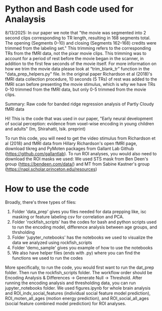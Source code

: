# Python and Bash code used for Analaysis

8/13/2025: In our paper we note that "the movie was segmented into 2 second clips corresponding to TR length, resulting in 168 segments total. The opening (Segments 0–10) and closing (Segments 162–168) credits were trimmed from the labeling set." This trimming refers to the corresponding TRs from the fMRI data, not the pixar movie clips. This trimming was to account for a period of rest before the movie began in the scanner, in addition to the first few seconds of the movie itself. For more information on how we trim the movie data please look at “trim_blank_tr” function in the "data_prep_helpers.py" file. In the original paper Richardson et al (2018)'s fMRI data collection procedure, 10 seconds (5 TRs) of rest was added to the fMRI scan before presenting the movie stimulus, which is why we have TRs 0-10 trimmed from the fMRI data, but only 0-5 trimmed from the movie clips.


Summary: Raw code for banded ridge regression analysis of Partly Cloudy fMRI data

Hi! This is the code that was used in our paper, "Early neural development of social perception: evidence from voxel-wise encoding in young children and adults" (Im, Shirahatti, Isik. preprint)

To run this code, you will need to get the video stimulus from Richardson et al (2018) and fMRI data from Hillary Richardson's open fMRI page, download tikreg and PyMoten packages from Gallant Lab Github (https://github.com/gallantlab).
To run ROI analyses, you would also need to download the ROI masks we used: We used STS mask from Ben Deen's group (https://bendeen.com/data/) and MT from Sabine Kastner's group (https://napl.scholar.princeton.edu/resources)

# How to use the code
Broadly, there's three types of files: 
1) Folder 'data_prep' gives you files needed for data prepping like, isc masking or feature labeling csv for correlation and PCA.
2) Folder 'rockfish_scripts' has the codes for bash and python scripts used to run the encoding model, difference analysis between age groups, and thrsholding
3) Folder 'jupyter_notebooks' has the notebooks we used to visualize the data we analyzed using rockfish_scripts
4) Folder 'demo_sample' gives you example of how to use the notebooks
5) We also have helper files (ends with .py) where you can find the functions we used to run the codes


More specifically, to run the code, you would first want to run the dat_prep folder. Then run the rockfish_scripts folder. The workflow order should be Encoding Analysis & Differences -> Generate Null -> Threshold. After running the encoding analysis and thresholding data, you can run jupyter_notebooks folder. We used figures.ipynb for whole brain analysis and ROI_indv_social_features (individual social feature model prediction), ROI_moten_all_ages (motion energy prediction), and ROI_social_all_ages (social feature combined model prediction) for ROI analyses.

